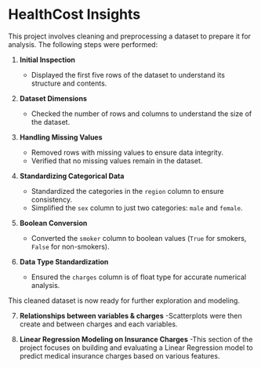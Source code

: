 # HealthCost Insights

This project involves cleaning and preprocessing a dataset to prepare it for analysis. The following steps were performed:

1. **Initial Inspection**
   - Displayed the first five rows of the dataset to understand its structure and contents.

2. **Dataset Dimensions**
   - Checked the number of rows and columns to understand the size of the dataset.

3. **Handling Missing Values**
   - Removed rows with missing values to ensure data integrity.
   - Verified that no missing values remain in the dataset.

4. **Standardizing Categorical Data**
   - Standardized the categories in the `region` column to ensure consistency.
   - Simplified the `sex` column to just two categories: `male` and `female`.

5. **Boolean Conversion**
   - Converted the `smoker` column to boolean values (`True` for smokers, `False` for non-smokers).

6. **Data Type Standardization**
   - Ensured the `charges` column is of float type for accurate numerical analysis.

This cleaned dataset is now ready for further exploration and modeling.

7. **Relationships between variables & charges**
   -Scatterplots were then create and between charges and each variables.

8. **Linear Regression Modeling on Insurance Charges**
   -This section of the project focuses on building and evaluating a Linear Regression model to predict medical insurance charges based on various features.

   
